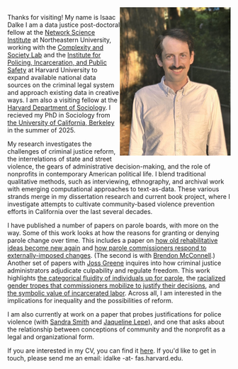 <img src="head%20shot%203%20reduced.jpg" class="img-responsive" alt="Photo of Isaac" width = "250" align = "right"/>

Thanks for visiting! My name is Isaac Dalke I am a data justice post-doctoral fellow at the [Network Science Institute](https://www.networkscienceinstitute.org/) at Northeastern University, working with the [Complexity and Society Lab](https://brennanklein.com/and-lab) and the [Institute for Policing, Incarceration, and Public Safety](https://hutchinscenter.fas.harvard.edu/policing-incarceration-and-public-safety) at Harvard University to expand available national data sources on the criminal legal system and approach existing data in creative ways. I am also a visiting fellow at the [Harvard Department of Sociology](https://sociology.fas.harvard.edu/). I recieved my PhD in Sociology from [the University of California, Berkeley](https://sociology.berkeley.edu/) in the summer of 2025.




My research investigates the challenges of criminal justice reform, the interrelations of state and street violence, the gears of administrative decision-making, and the role of nonprofits in contemporary American political life. I blend traditional qualitative methods, such as interviewing, ethnography, and archival work with emerging computational approaches to text-as-data. These various strands merge in my dissertation research and current book project, where I investigate attempts to cultivate community-based violence prevention efforts in California over the last several decades.

I have published a number of papers on parole boards, with more on the way. Some of this work looks at how the reasons for granting or denying parole change over time. This includes a paper on [how old rehabilitative ideas become new again](https://www.cambridge.org/core/journals/law-and-social-inquiry/article/i-come-before-you-a-changed-man-insight-compliance-and-refurbishing-penal-practice-in-california/C08B2D845DB27DB46DF1DEEFD2C656F8) and [how parole commissioners respond to externally-imposed changes](http://brendonmcconnell.github.io/pdf/parole_ML.pdf). (The second is with [Brendon McConnell](https://brendonmcconnell.github.io/).) Another set of papers with [Joss Greene](https://josstgreene.com/) inquires into how criminal justice administrators adjudicate culpability and regulate freedom. This work highlights [the categorical fluidity of individuals up for parole](https://link.springer.com/article/10.1007/s11186-023-09523-6), the [racialized gender tropes that commissioners mobilize to justify their decisions](https://journals.sagepub.com/doi/abs/10.1177/1362480620910222), and [the symbolic value of incarcerated labor](https://journals.sagepub.com/doi/abs/10.1177/14624745251320357). Across all, I am interested in the implications for inequality and the possibilities of reform. 

I am also currently at work on a paper that probes justifications for police violence (with [Sandra Smith](https://www.hks.harvard.edu/faculty/sandra-susan-smith) and [Jaqueline Lepe](https://sociology.berkeley.edu/graduate-student/jaqueline-lepe)), and one that asks about the relationship between conceptions of community and the nonprofit as a legal and organizational form.

If you are interested in my CV, you can find it <a href="Dalke%20CV%2025.08.20.pdf?raw=true" target="_blank">here</a>. If you'd like to get in touch, please send me an email: idalke -at- fas.harvard.edu. 
